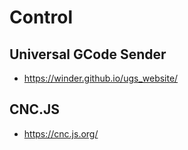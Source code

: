 # Control

## Universal GCode Sender

- https://winder.github.io/ugs_website/

## CNC.JS

- https://cnc.js.org/
